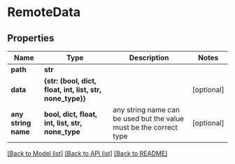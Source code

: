 # RemoteData

## Properties

| Name                | Type                                                      | Description                                                        | Notes      |
| ------------------- | --------------------------------------------------------- | ------------------------------------------------------------------ | ---------- |
| **path**            | **str**                                                   |                                                                    |
| **data**            | **{str: (bool, dict, float, int, list, str, none_type)}** |                                                                    | [optional] |
| **any string name** | **bool, dict, float, int, list, str, none_type**          | any string name can be used but the value must be the correct type | [optional] |

[[Back to Model list]](../README.md#documentation-for-models) [[Back to API list]](../README.md#documentation-for-api-endpoints) [[Back to README]](../README.md)
